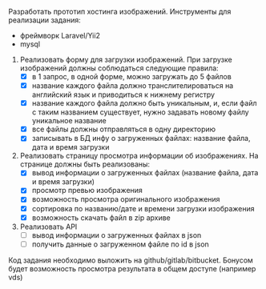 Разработать прототип хостинга изображений.
Инструменты для реализации задания:

- фреймворк Laravel/Yii2
- mysql

1. Реализовать форму для загрузки изображений. При загрузке изображений должны соблюдаться следующие правила:
    - [x] в 1 запрос, в одной форме, можно загружать до 5 файлов
    - [x] название каждого файла должно транслителироваться на английский язык и приводиться к нижнему регистру
    - [x] название каждого файла должно быть уникальным, и, если файл с таким названием существует, нужно задавать
      новому
      файлу уникальное название
    - [x] все файлы должны отправляться в одну директорию
    - [x] записывать в БД инфу о загруженных файлах: название файла, дата и время загрузки

2. Реализовать страницу просмотра информации об изображениях. На странице должны быть реализованы:
    - [x] вывод информации о загруженных файлах (название файла, дата и время загрузки)
    - [x] просмотр превью изображения
    - [x] возможность просмотра оригинального изображения
    - [x] сортировка по названию/дате и времени загрузки изображения
    - [x] возможность скачать файл в zip архиве

3. Реализовать API
    - [ ] вывод информации о загруженных файлах в json
    - [ ] получить данные о загруженном файле по id в json

Код задания необходимо выложить на github/gitlab/bitbucket.
Бонусом будет возможность просмотра результата в общем доступе (например vds)
